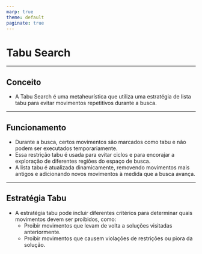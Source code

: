 ```yaml
---
marp: true
theme: default
paginate: true
---
```


# Tabu Search

---

## Conceito

- A Tabu Search é uma metaheurística que utiliza uma estratégia de lista tabu para evitar movimentos repetitivos durante a busca.

---

## Funcionamento

- Durante a busca, certos movimentos são marcados como tabu e não podem ser executados temporariamente.
- Essa restrição tabu é usada para evitar ciclos e para encorajar a exploração de diferentes regiões do espaço de busca.
- A lista tabu é atualizada dinamicamente, removendo movimentos mais antigos e adicionando novos movimentos à medida que a busca avança.

---

## Estratégia Tabu

- A estratégia tabu pode incluir diferentes critérios para determinar quais movimentos devem ser proibidos, como:
  - Proibir movimentos que levam de volta a soluções visitadas anteriormente.
  - Proibir movimentos que causem violações de restrições ou piora da solução.

